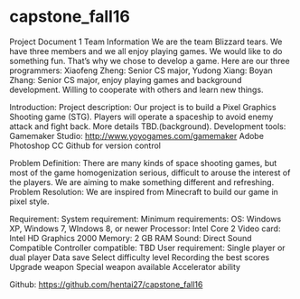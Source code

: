 # capstone_fall16
Project Document 1
Team Information
We are the team Blizzard tears. We have three members and we all enjoy playing games. We would like to do something fun. That’s why we chose to develop a game. Here are our three programmers:
Xiaofeng Zheng: Senior CS major,
Yudong Xiang:
Boyan Zhang: Senior CS major, enjoy playing games and background development. Willing to cooperate with others and learn new things.

Introduction:
Project description:
	Our project is to build a Pixel Graphics Shooting game (STG).  Players will operate a spaceship to avoid enemy attack and fight back.  More details TBD.(background).
Development tools:
Gamemaker Studio: http://www.yoyogames.com/gamemaker
Adobe Photoshop CC
Github for version control

Problem Definition:
There are many kinds of space shooting games, but most of the game homogenization serious, difficult to arouse the interest of the players. We are aiming to make something different and refreshing.
Problem Resolution:
We are inspired from Minecraft to build our game in pixel style.

Requirement:
System requirement:
Minimum requirements: 
OS: Windows XP, Windows 7, WIndows 8, or newer
Processor: Intel Core 2 
Video card: Intel HD Graphics 2000
Memory: 2 GB RAM
Sound: Direct Sound Compatible
Controller compatible: TBD
User requirement:
Single player or dual player
Data save
Select difficulty level
Recording the best scores
Upgrade  weapon
Special weapon available
Accelerator ability

Github: https://github.com/hentai27/capstone_fall16
